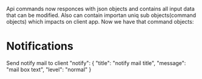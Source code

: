 Api commands now responces with json objects and contains all input data that can be modified. Also can contain importan uniq sub objects(command objects) which impacts on client app.
Now we have that command objects:

# Notifications
Send notify mail to client
"notify": {
                "title": "notify mail title",
                "message": "mail box text",
                "level": "normal"
}
